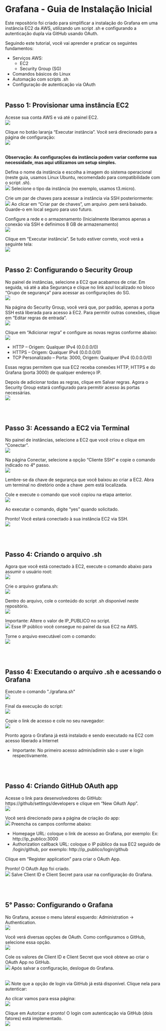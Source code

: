# Grafana - Guia de Instalação Inicial

Este repositório foi criado para simplificar a instalação do Grafana em uma instância EC2 da AWS, utilizando um script .sh e configurando a autenticação dupla via GitHub usando OAuth.


Seguindo este tutorial, você vai aprender e praticar os seguintes fundamentos:
- Serviços AWS:
  - EC2
  - Security Group (SG)
- Comandos básicos do Linux
- Automação com scripts .sh
- Configuração de autenticação via OAuth
<br><br>
## Passo 1: Provisionar uma instância EC2

Acesse sua conta AWS e vá até o painel EC2.
<br><img src="\readme-assets\Painel EC2.png"/>

Clique no botão laranja “Executar instância”. Você será direcionado para a página de configuração:
<br><img src="\readme-assets\Criando EC2 pt1.png"/>

<br><b>Observação: As configurações da instância podem variar conforme sua necessidade, mas aqui utilizamos um setup simples.</b>

Defina o nome da instância e escolha a imagem do sistema operacional (neste guia, usamos Linux Ubuntu, recomendado para compatibilidade com o script .sh).
<br><img src="\readme-assets\Criando EC2 pt2.png"/>
Selecione o tipo da instância (no exemplo, usamos t3.micro).

Crie um par de chaves para acessar a instância via SSH posteriormente:
<br><img src="\readme-assets\Criando EC2 pt3.png"/>
Ao clicar em “Criar par de chaves”, um arquivo .pem será baixado. Guarde-o em local seguro para uso futuro.

Configure a rede e o armazenamento (Inicialmente liberamos apenas a conexão via SSH e definimos 8 GB de armazenamento)
<br><img src="\readme-assets\Criando EC2 pt4.png"/>

Clique em “Executar instância”. Se tudo estiver correto, você verá a seguinte tela:
<br><img src="\readme-assets\Criando EC2 pt5.png"/>
<br><br>
## Passo 2: Configurando o Security Group

No painel de instâncias, selecione a EC2 que acabamos de criar.
Em seguida, vá até a aba Segurança e clique no link azul localizado no bloco “Grupo de segurança” para acessar as configurações do SG.
<br><img src="\readme-assets\Configurando SG pt1.png"/>

Na página do Security Group, você verá que, por padrão, apenas a porta SSH está liberada para acesso à EC2.
Para permitir outras conexões, clique em “Editar regras de entrada”.
<br><img src="\readme-assets\Configurando SG pt2.png"/>

Clique em “Adicionar regra” e configure as novas regras conforme abaixo:
<br><img src="\readme-assets\Configurando SG pt3.png"/>
- HTTP – Origem: Qualquer IPv4 (0.0.0.0/0)
- HTTPS – Origem: Qualquer IPv4 (0.0.0.0/0)
- TCP Personalizado – Porta: 3000, Origem: Qualquer IPv4 (0.0.0.0/0)

Essas regras permitem que sua EC2 receba conexões HTTP, HTTPS e do Grafana (porta 3000) de qualquer endereço IP.

Depois de adicionar todas as regras, clique em Salvar regras.
Agora o Security Group estará configurado para permitir acesso às portas necessárias.
<br><img src="\readme-assets\Configurando SG pt4.png"/>

<br><br>
## Passo 3: Acessando a EC2 via Terminal

No painel de instâncias, selecione a EC2 que você criou e clique em “Conectar”.
<br><img src="\readme-assets\Acessando EC2 pt1.png">

Na página Conectar, selecione a opção “Cliente SSH” e copie o comando indicado no 4° passo.
<br><img src="\readme-assets\Acessando EC2 pt2.png">

Lembre-se da chave de segurança que você baixou ao criar a EC2.
Abra um terminal no diretório onde a chave .pem está localizada.

Cole e execute o comando que você copiou na etapa anterior.
<br><img src="\readme-assets\Acessando EC2 pt3.png">

Ao executar o comando, digite “yes” quando solicitado.

Pronto! Você estará conectado à sua instância EC2 via SSH.
<br><img src="\readme-assets\Acessando EC2 pt4.png">

<br><br>
## Passo 4: Criando o arquivo .sh

Agora que você está conectado à EC2, execute o comando abaixo para assumir o usuário root:
<br><img src="\readme-assets\Criando arq sh pt1.png">

Crie o arquivo grafana.sh:
<br><img src="\readme-assets\Criando arq sh pt2.png">

Dentro do arquivo, cole o conteúdo do script .sh disponível neste repositório.
<br><img src="\readme-assets\Criando arq sh pt3.png">

Importante: Altere o valor de IP_PUBLICO no script.
<br><img src="\readme-assets\Criando arq sh pt4.png">
Esse IP público você consegue no painel da sua EC2 na AWS.

Torne o arquivo executável com o comando:
<br><img src="\readme-assets\Criando arq sh pt5.png">


<br><br>
## Passo 4: Executando o arquivo .sh e acessando o Grafana

Execute o comando "./grafana.sh"
<br><img src="\readme-assets\Executando pt1.png">

Final da execução do script:
<br><img src="\readme-assets\Executando pt2.png">

Copie o link de acesso e cole no seu navegador:
<br><img src="\readme-assets\Grafana pt1.png">

Pronto agora o Grafana já está instalado e sendo executado na EC2 com acesso liberado a Internet

- Importante: No primeiro acesso admin/adimin são o user e login respectivamente.


<br><br>
## Passo 4: Criando GitHub OAuth app

Acesse o link para desenvolvedores do GitHub: https://github/settings/developers e clique em “New OAuth App”.
<br><img src="\readme-assets\GIT pt1.png">

Você será direcionado para a página de criação do app:
<br><img src="\readme-assets\GIT pt2.png">
Preencha os campos conforme abaixo:
- Homepage URL: coloque o link de acesso ao Grafana, por exemplo: Ex: http://ip_publico:3000
- Authorization callback URL: coloque o IP público da sua EC2 seguido de /login/github, por exemplo:  http://ip_publico/login/github

Clique em “Register application” para criar o OAuth App.

Pronto! O OAuth App foi criado. 
<br><img src="\readme-assets\GIT pt3.png">
Salve Client ID e Client Secret para usar na configuração do Grafana.

<br><br>
## 5° Passo: Configurando o Grafana

No Grafana, acesse o menu lateral esquerdo: Administration → Authentication.
<br><img src="\readme-assets\Grafana pt1.1.png">

Você verá diversas opções de OAuth. Como configuramos o GitHub, selecione essa opção.
<br><img src="\readme-assets\Grafana p2.png">

Cole os valores de Client ID e Client Secret que você obteve ao criar o OAuth App no GitHub.<br><img src="\readme-assets\Grafana pt3.png">
Após salvar a configuração, deslogue do Grafana.

<br><img src="\readme-assets\Login Grafana.png">
Note que a opção de login via GitHub já está disponível. Clique nela para autenticar:

Ao clicar vamos para essa página:
<br><img src="\readme-assets\Github authorize.png">

Clique em Autorizar e pronto! O login com autenticação via GitHub (dois fatores) está implementado.
<br><img src="\readme-assets\Grafana menu.png">




